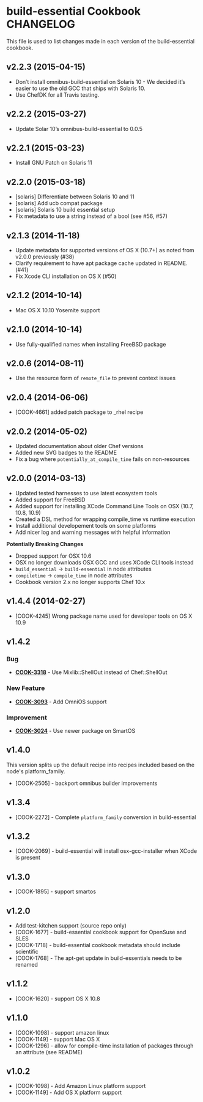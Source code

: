 build-essential Cookbook CHANGELOG
==================================
This file is used to list changes made in each version of the build-essential cookbook.

v2.2.3 (2015-04-15)
-------------------
* Don’t install omnibus-build-essential on Solaris 10 - We decided it’s easier to use the old GCC that ships with Solaris 10.
* Use ChefDK for all Travis testing.

v2.2.2 (2015-03-27)
-------------------
* Update Solar 10’s omnibus-build-essential to 0.0.5

v2.2.1 (2015-03-23)
-------------------
* Install GNU Patch on Solaris 11

v2.2.0 (2015-03-18)
-------------------
* [solaris] Differentiate between Solaris 10 and 11
* [solaris] Add ucb compat package
* [solaris] Solaris 10 build essential setup
* Fix metadata to use a string instead of a bool (see #56, #57)

v2.1.3 (2014-11-18)
-------------------
* Update metadata for supported versions of OS X (10.7+) as noted from
  v2.0.0 previously (#38)
* Clarify requirement to have apt package cache updated in README. (#41)
* Fix Xcode CLI installation on OS X (#50)

v2.1.2 (2014-10-14)
-------------------
* Mac OS X 10.10 Yosemite support

v2.1.0 (2014-10-14)
-------------------
* Use fully-qualified names when installing FreeBSD package

v2.0.6 (2014-08-11)
-------------------
* Use the resource form of `remote_file` to prevent context issues

v2.0.4 (2014-06-06)
-------------------
* [COOK-4661] added patch package to _rhel recipe


v2.0.2 (2014-05-02)
-------------------
- Updated documentation about older Chef versions
- Added new SVG badges to the README
- Fix a bug where `potentially_at_compile_time` fails on non-resources

v2.0.0 (2014-03-13)
-------------------
- Updated tested harnesses to use latest ecosystem tools
- Added support for FreeBSD
- Added support for installing XCode Command Line Tools on OSX (10.7, 10.8, 10.9)
- Created a DSL method for wrapping compile_time vs runtime execution
- Install additional developement tools on some platforms
- Add nicer log and warning messages with helpful information

**Potentially Breaking Changes**

- Dropped support for OSX 10.6
- OSX no longer downloads OSX GCC and uses XCode CLI tools instead
- `build_essential` -> `build-essential` in node attributes
- `compiletime` -> `compile_time` in node attributes
- Cookbook version 2.x no longer supports Chef 10.x

v1.4.4 (2014-02-27)
-------------------
- [COOK-4245] Wrong package name used for developer tools on OS X 10.9

v1.4.2
------
### Bug
- **[COOK-3318](https://tickets.chef.io/browse/COOK-3318)** - Use Mixlib::ShellOut instead of Chef::ShellOut

### New Feature
- **[COOK-3093](https://tickets.chef.io/browse/COOK-3093)** - Add OmniOS support

### Improvement
- **[COOK-3024](https://tickets.chef.io/browse/COOK-3024)** - Use newer package on SmartOS

v1.4.0
------
This version splits up the default recipe into recipes included based on the node's platform_family.

- [COOK-2505] - backport omnibus builder improvements

v1.3.4
------
- [COOK-2272] - Complete `platform_family` conversion in build-essential

v1.3.2
------
- [COOK-2069] - build-essential will install osx-gcc-installer when XCode is present

v1.3.0
------
- [COOK-1895] - support smartos

v1.2.0
------
- Add test-kitchen support (source repo only)
- [COOK-1677] - build-essential cookbook support for OpenSuse and SLES
- [COOK-1718] - build-essential cookbook metadata should include scientific
- [COOK-1768] - The apt-get update in build-essentials needs to be renamed

v1.1.2
------
- [COOK-1620] - support OS X 10.8

v1.1.0
------
- [COOK-1098] - support amazon linux
- [COOK-1149] - support Mac OS X
- [COOK-1296] - allow for compile-time installation of packages through an attribute (see README)

v1.0.2
------
- [COOK-1098] - Add Amazon Linux platform support
- [COOK-1149] - Add OS X platform support
